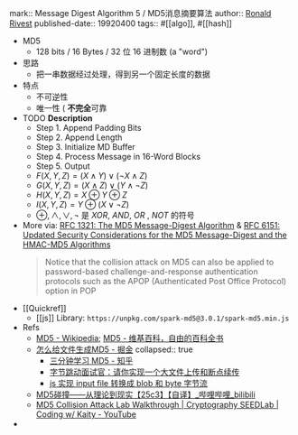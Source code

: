 mark:: Message Digest Algorithm 5 /  MD5消息摘要算法
author:: [Ronald Rivest](https://en.wikipedia.org/wiki/Ron_Rivest)
published-date:: 19920400
tags:: #[[algo]], #[[hash]]
- MD5
  - 128 bits / 16 Bytes / 32 位 16 进制数 (a "word")
- 思路
  - 把一串数据经过处理，得到另一个固定长度的数据
- 特点
  - 不可逆性
  - 唯一性 ( **不完全**可靠
- TODO **Description**
  - Step 1. Append Padding Bits
  - Step 2. Append Length
  - Step 3. Initialize MD Buffer
  - Step 4. Process Message in 16-Word Blocks
  - Step 5. Output
  - $F(X,Y,Z) = (X\wedge{Y}) \vee (\neg{X} \wedge{Z})$
  - $G(X,Y,Z) = (X\wedge{Z}) \vee (Y \wedge \neg{Z})$
  - $H(X,Y,Z) = X \oplus Y \oplus Z$
  - $I(X,Y,Z) = Y \oplus (X \vee \neg{Z})$
  - $\oplus, \wedge, \vee, \neg$ 是 *XOR*, *AND*, *OR* , *NOT* 的符号
- More via: [RFC 1321: The MD5 Message-Digest Algorithm](https://www.rfc-editor.org/rfc/rfc1321) &
  [RFC 6151: Updated Security Considerations for the MD5 Message-Digest and the HMAC-MD5 Algorithms](https://www.rfc-editor.org/rfc/rfc6151)
  > Notice that the collision attack on MD5 can also be applied to password-based challenge-and-response authentication protocols such as the APOP (Authenticated Post Office Protocol) option in POP
  >
- [[Quickref]]
  - [[js]] Library: `https://unpkg.com/spark-md5@3.0.1/spark-md5.min.js`
- Refs
  - [MD5 - Wikipedia](https://en.wikipedia.org/wiki/MD5); [MD5 - 维基百科，自由的百科全书](https://zh.wikipedia.org/zh-cn/MD5)
  - [怎么给文件生成MD5 - 掘金](https://juejin.cn/post/6877072128135561223)
    collapsed:: true
    - [三分钟学习 MD5 - 知乎](https://zhuanlan.zhihu.com/p/26592209)
    - [字节跳动面试官：请你实现一个大文件上传和断点续传](https://juejin.cn/post/6844904046436843527)
    - [js 实现 input file 转换成 blob 和 byte 字节流](https://link.juejin.cn/?target=http%3A%2F%2Fblog.bfw.wiki%2Fuser10%2F15628273380201230054.html)
  - [MD5碰撞——从理论到现实【25c3】【自译】_哔哩哔哩_bilibili](https://www.bilibili.com/video/av7570411/?vd_source=da9d3ea36ca9c1ba9b47b17d8f363922)
  - [MD5 Collision Attack Lab Walkthrough | Cryptography SEEDLab | Coding w/ Kaity - YouTube](https://www.youtube.com/watch?v=mGCVKLLjIns)
-
